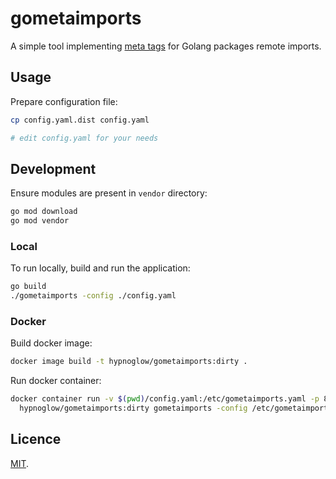 # gometaimports

A simple tool implementing [meta tags](https://golang.org/cmd/go/#hdr-Remote_import_paths)
for Golang packages remote imports.

## Usage

Prepare configuration file:

```bash
cp config.yaml.dist config.yaml

# edit config.yaml for your needs
```

## Development

Ensure modules are present in `vendor` directory:

```bash
go mod download
go mod vendor
```

### Local

To run locally, build and run the application:

```bash
go build
./gometaimports -config ./config.yaml
```

### Docker

Build docker image:

```bash
docker image build -t hypnoglow/gometaimports:dirty .
```

Run docker container:

```bash
docker container run -v $(pwd)/config.yaml:/etc/gometaimports.yaml -p 8080:8080 \
  hypnoglow/gometaimports:dirty gometaimports -config /etc/gometaimports.yaml
```

## Licence

[MIT](LICENCE).

